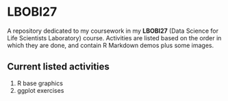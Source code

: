 # LBOBI27

A repository dedicated to my coursework in my **LBOBI27** (Data Science for Life Scientists Laboratory) course. Activities are listed based on the order in which they are done, and contain R Markdown demos plus some images.

## Current listed activities
1. R base graphics
2. ggplot exercises
